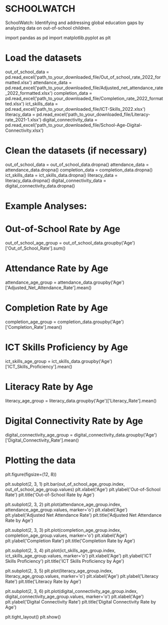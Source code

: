 # SCHOOLWATCH
SchoolWatch: Identifying and addressing global education gaps by analyzing data on out-of-school children. 

import pandas as pd
import matplotlib.pyplot as plt

# Load the datasets
out_of_school_data = pd.read_excel('path_to_your_downloaded_file/Out_of_school_rate_2022_formatted.xlsx')
attendance_data = pd.read_excel('path_to_your_downloaded_file/Adjusted_net_attendance_rate_2022_formatted.xlsx')
completion_data = pd.read_excel('path_to_your_downloaded_file/Completion_rate_2022_formatted.xlsx')
ict_skills_data = pd.read_excel('path_to_your_downloaded_file/ICT-Skills_2022.xlsx')
literacy_data = pd.read_excel('path_to_your_downloaded_file/Literacy-rate_2021-1.xlsx')
digital_connectivity_data = pd.read_excel('path_to_your_downloaded_file/School-Age-Digital-Connectivity.xlsx')

# Clean the datasets (if necessary)
out_of_school_data = out_of_school_data.dropna()
attendance_data = attendance_data.dropna()
completion_data = completion_data.dropna()
ict_skills_data = ict_skills_data.dropna()
literacy_data = literacy_data.dropna()
digital_connectivity_data = digital_connectivity_data.dropna()

# Example Analyses:

# Out-of-School Rate by Age
out_of_school_age_group = out_of_school_data.groupby('Age')['Out_of_School_Rate'].sum()

# Attendance Rate by Age
attendance_age_group = attendance_data.groupby('Age')['Adjusted_Net_Attendance_Rate'].mean()

# Completion Rate by Age
completion_age_group = completion_data.groupby('Age')['Completion_Rate'].mean()

# ICT Skills Proficiency by Age
ict_skills_age_group = ict_skills_data.groupby('Age')['ICT_Skills_Proficiency'].mean()

# Literacy Rate by Age
literacy_age_group = literacy_data.groupby('Age')['Literacy_Rate'].mean()

# Digital Connectivity Rate by Age
digital_connectivity_age_group = digital_connectivity_data.groupby('Age')['Digital_Connectivity_Rate'].mean()

# Plotting the data
plt.figure(figsize=(12, 8))

plt.subplot(2, 3, 1)
plt.bar(out_of_school_age_group.index, out_of_school_age_group.values)
plt.xlabel('Age')
plt.ylabel('Out-of-School Rate')
plt.title('Out-of-School Rate by Age')

plt.subplot(2, 3, 2)
plt.plot(attendance_age_group.index, attendance_age_group.values, marker='o')
plt.xlabel('Age')
plt.ylabel('Adjusted Net Attendance Rate')
plt.title('Adjusted Net Attendance Rate by Age')

plt.subplot(2, 3, 3)
plt.plot(completion_age_group.index, completion_age_group.values, marker='o')
plt.xlabel('Age')
plt.ylabel('Completion Rate')
plt.title('Completion Rate by Age')

plt.subplot(2, 3, 4)
plt.plot(ict_skills_age_group.index, ict_skills_age_group.values, marker='o')
plt.xlabel('Age')
plt.ylabel('ICT Skills Proficiency')
plt.title('ICT Skills Proficiency by Age')

plt.subplot(2, 3, 5)
plt.plot(literacy_age_group.index, literacy_age_group.values, marker='o')
plt.xlabel('Age')
plt.ylabel('Literacy Rate')
plt.title('Literacy Rate by Age')

plt.subplot(2, 3, 6)
plt.plot(digital_connectivity_age_group.index, digital_connectivity_age_group.values, marker='o')
plt.xlabel('Age')
plt.ylabel('Digital Connectivity Rate')
plt.title('Digital Connectivity Rate by Age')

plt.tight_layout()
plt.show()


